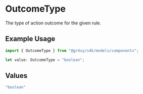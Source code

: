 # OutcomeType

The type of action outcome for the given rule.

## Example Usage

```typescript
import { OutcomeType } from "@gr4vy/sdk/models/components";

let value: OutcomeType = "boolean";
```

## Values

```typescript
"boolean"
```